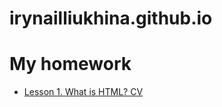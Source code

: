 # irynailliukhina.github.io

<h1> My homework</h1>
<ul>
  
  <li><a href="irynailliukhina.github.io/homework1/cven.html">Lesson 1. What is HTML? CV</a></li>
